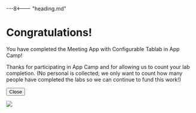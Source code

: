 ---8<--- "heading.md"

# Congratulations!

You have completed the Meeting App with Configurable Tablab in App Camp!

Thanks for participating in App Camp and for allowing us to count your lab completion. (No personal is collected; we only want to count how many people have completed the labs so we can continue to fund this work!)

<button type="button" onclick="window.close();">Close</button>

<img src="https://telemetry.sharepointpnp.com/app-camp/congrats/meeting-tab" />

